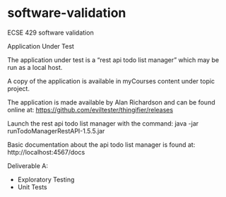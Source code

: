 # software-validation
ECSE 429 software validation

Application Under Test

The application under test is a “rest api todo list manager” which may be run as a local host.

A copy of the application is available in myCourses content under topic project.

The application is made available by Alan Richardson and can be found online at:
https://github.com/eviltester/thingifier/releases

Launch the rest api todo list manager with the command:
java -jar runTodoManagerRestAPI-1.5.5.jar

Basic documentation about the api todo list manager is found at:
http://localhost:4567/docs


Deliverable A: 

- Exploratory Testing
- Unit Tests

